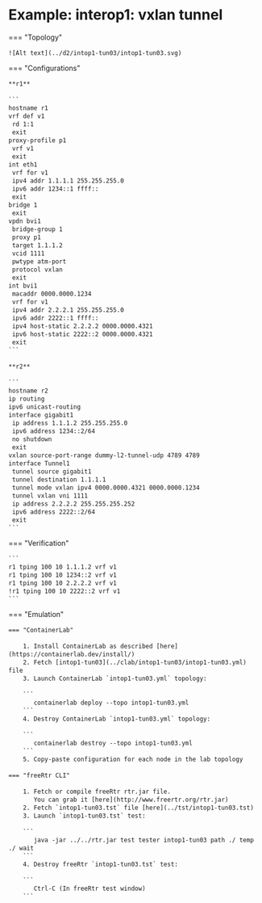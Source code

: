 # Example: interop1: vxlan tunnel

=== "Topology"

    ![Alt text](../d2/intop1-tun03/intop1-tun03.svg)

=== "Configurations"

    **r1**

    ```
    hostname r1
    vrf def v1
     rd 1:1
     exit
    proxy-profile p1
     vrf v1
     exit
    int eth1
     vrf for v1
     ipv4 addr 1.1.1.1 255.255.255.0
     ipv6 addr 1234::1 ffff::
     exit
    bridge 1
     exit
    vpdn bvi1
     bridge-group 1
     proxy p1
     target 1.1.1.2
     vcid 1111
     pwtype atm-port
     protocol vxlan
     exit
    int bvi1
     macaddr 0000.0000.1234
     vrf for v1
     ipv4 addr 2.2.2.1 255.255.255.0
     ipv6 addr 2222::1 ffff::
     ipv4 host-static 2.2.2.2 0000.0000.4321
     ipv6 host-static 2222::2 0000.0000.4321
     exit
    ```

    **r2**

    ```
    hostname r2
    ip routing
    ipv6 unicast-routing
    interface gigabit1
     ip address 1.1.1.2 255.255.255.0
     ipv6 address 1234::2/64
     no shutdown
     exit
    vxlan source-port-range dummy-l2-tunnel-udp 4789 4789
    interface Tunnel1
     tunnel source gigabit1
     tunnel destination 1.1.1.1
     tunnel mode vxlan ipv4 0000.0000.4321 0000.0000.1234
     tunnel vxlan vni 1111
     ip address 2.2.2.2 255.255.255.252
     ipv6 address 2222::2/64
     exit
    ```

=== "Verification"

    ```
    r1 tping 100 10 1.1.1.2 vrf v1
    r1 tping 100 10 1234::2 vrf v1
    r1 tping 100 10 2.2.2.2 vrf v1
    !r1 tping 100 10 2222::2 vrf v1
    ```

=== "Emulation"

    === "ContainerLab"

        1. Install ContainerLab as described [here](https://containerlab.dev/install/)  
        2. Fetch [intop1-tun03](../clab/intop1-tun03/intop1-tun03.yml) file  
        3. Launch ContainerLab `intop1-tun03.yml` topology:  

        ```
           containerlab deploy --topo intop1-tun03.yml  
        ```
        4. Destroy ContainerLab `intop1-tun03.yml` topology:  

        ```
           containerlab destroy --topo intop1-tun03.yml  
        ```
        5. Copy-paste configuration for each node in the lab topology

    === "freeRtr CLI"

        1. Fetch or compile freeRtr rtr.jar file.  
           You can grab it [here](http://www.freertr.org/rtr.jar)  
        2. Fetch `intop1-tun03.tst` file [here](../tst/intop1-tun03.tst)  
        3. Launch `intop1-tun03.tst` test:  

        ```
           java -jar ../../rtr.jar test tester intop1-tun03 path ./ temp ./ wait
        ```
        4. Destroy freeRtr `intop1-tun03.tst` test:  

        ```
           Ctrl-C (In freeRtr test window)
        ```

